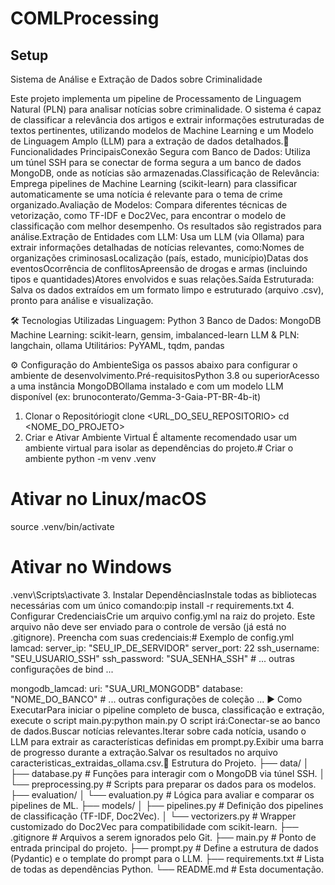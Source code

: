 # COMLProcessing

## Setup

Sistema de Análise e Extração de Dados sobre Criminalidade

Este projeto implementa um pipeline de Processamento de Linguagem Natural (PLN) para analisar notícias sobre criminalidade. O sistema é capaz de classificar a relevância dos artigos e extrair informações estruturadas de textos pertinentes, utilizando modelos de Machine Learning e um Modelo de Linguagem Amplo (LLM) para a extração de dados detalhados.🚀 Funcionalidades PrincipaisConexão Segura com Banco de Dados: Utiliza um túnel SSH para se conectar de forma segura a um banco de dados MongoDB, onde as notícias são armazenadas.Classificação de Relevância: Emprega pipelines de Machine Learning (scikit-learn) para classificar automaticamente se uma notícia é relevante para o tema de crime organizado.Avaliação de Modelos: Compara diferentes técnicas de vetorização, como TF-IDF e Doc2Vec, para encontrar o modelo de classificação com melhor desempenho. Os resultados são registrados para análise.Extração de Entidades com LLM: Usa um LLM (via Ollama) para extrair informações detalhadas de notícias relevantes, como:Nomes de organizações criminosasLocalização (país, estado, município)Datas dos eventosOcorrência de conflitosApreensão de drogas e armas (incluindo tipos e quantidades)Atores envolvidos e suas relações.Saída Estruturada: Salva os dados extraídos em um formato limpo e estruturado (arquivo .csv), pronto para análise e visualização.

🛠️ Tecnologias Utilizadas
Linguagem: Python 3
Banco de Dados: MongoDB
Machine Learning: scikit-learn, gensim, imbalanced-learn
LLM & PLN: langchain, ollama
Utilitários: PyYAML, tqdm, pandas

⚙️ Configuração do AmbienteSiga os passos abaixo para configurar o ambiente de desenvolvimento.Pré-requisitosPython 3.8 ou superiorAcesso a uma instância MongoDBOllama instalado e com um modelo LLM disponível (ex: brunoconterato/Gemma-3-Gaia-PT-BR-4b-it)

1. Clonar o Repositóriogit clone <URL_DO_SEU_REPOSITORIO>
cd <NOME_DO_PROJETO>
2. Criar e Ativar Ambiente Virtual 
É altamente recomendado usar um ambiente virtual para isolar as dependências do projeto.# Criar o ambiente
python -m venv .venv

# Ativar no Linux/macOS
source .venv/bin/activate

# Ativar no Windows
.venv\Scripts\activate
3. Instalar DependênciasInstale todas as bibliotecas necessárias com um único comando:pip install -r requirements.txt
4. Configurar CredenciaisCrie um arquivo config.yml na raiz do projeto. Este arquivo não deve ser enviado para o controle de versão (já está no .gitignore). Preencha com suas credenciais:# Exemplo de config.yml
lamcad:
    server_ip: "SEU_IP_DE_SERVIDOR"
    server_port: 22
    ssh_username: "SEU_USUARIO_SSH"
    ssh_password: "SUA_SENHA_SSH"
    # ... outras configurações de bind ...

mongodb_lamcad:
    uri: "SUA_URI_MONGODB"
    database: "NOME_DO_BANCO"
    # ... outras configurações de coleção ...
▶️ Como ExecutarPara iniciar o pipeline completo de busca, classificação e extração, execute o script main.py:python main.py
O script irá:Conectar-se ao banco de dados.Buscar notícias relevantes.Iterar sobre cada notícia, usando o LLM para extrair as características definidas em prompt.py.Exibir uma barra de progresso durante a extração.Salvar os resultados no arquivo caracteristicas_extraidas_ollama.csv.📂 Estrutura do Projeto.
├── data/
│   ├── database.py         # Funções para interagir com o MongoDB via túnel SSH.
│   └── preprocessing.py    # Scripts para preparar os dados para os modelos.
├── evaluation/
│   └── evaluation.py       # Lógica para avaliar e comparar os pipelines de ML.
├── models/
│   ├── pipelines.py        # Definição dos pipelines de classificação (TF-IDF, Doc2Vec).
│   └── vectorizers.py      # Wrapper customizado do Doc2Vec para compatibilidade com scikit-learn.
├── .gitignore              # Arquivos a serem ignorados pelo Git.
├── main.py                 # Ponto de entrada principal do projeto.
├── prompt.py               # Define a estrutura de dados (Pydantic) e o template do prompt para o LLM.
├── requirements.txt        # Lista de todas as dependências Python.
└── README.md               # Esta documentação.
